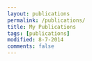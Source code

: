 ```yaml
---
layout: publications
permalink: /publications/
title: My Publications
tags: [publications]
modified: 8-7-2014
comments: false
---
```

